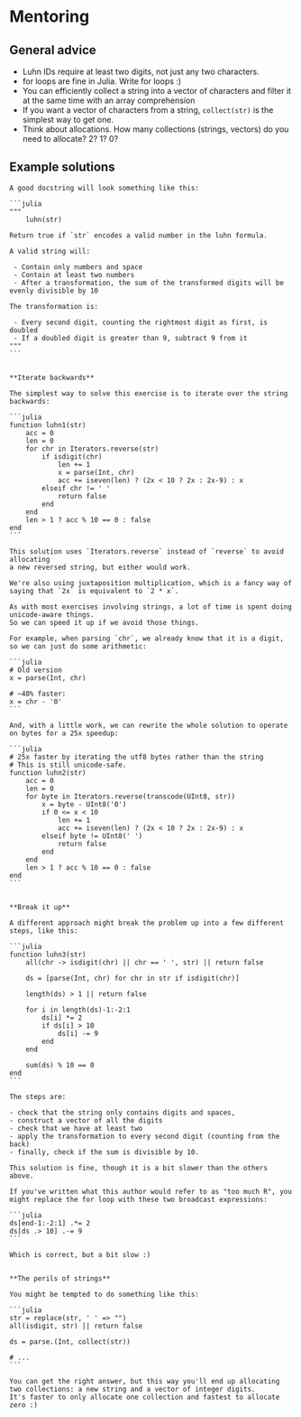 # Mentoring

## General advice

- Luhn IDs require at least two digits, not just any two characters.
- for loops are fine in Julia. Write for loops :)
- You can efficiently collect a string into a vector of characters and filter it at the same time with an array comprehension
- If you want a vector of characters from a string, `collect(str)` is the simplest way to get one.
- Think about allocations. How many collections (strings, vectors) do you need to allocate? 2? 1? 0?

## Example solutions

````
A good docstring will look something like this:

```julia
"""
    luhn(str)

Return true if `str` encodes a valid number in the luhn formula.

A valid string will:

 - Contain only numbers and space
 - Contain at least two numbers
 - After a transformation, the sum of the transformed digits will be evenly divisible by 10

The transformation is:

 - Every second digit, counting the rightmost digit as first, is doubled
 - If a doubled digit is greater than 9, subtract 9 from it
"""
```


**Iterate backwards**

The simplest way to solve this exercise is to iterate over the string backwards:

```julia
function luhn1(str)
    acc = 0
    len = 0
    for chr in Iterators.reverse(str)
        if isdigit(chr)
            len += 1
            x = parse(Int, chr)
            acc += iseven(len) ? (2x < 10 ? 2x : 2x-9) : x
        elseif chr != ' '
            return false
        end
    end
    len > 1 ? acc % 10 == 0 : false
end
```

This solution uses `Iterators.reverse` instead of `reverse` to avoid allocating
a new reversed string, but either would work.

We're also using juxtaposition multiplication, which is a fancy way of saying that `2x` is equivalent to `2 * x`.

As with most exercises involving strings, a lot of time is spent doing unicode-aware things.
So we can speed it up if we avoid those things.

For example, when parsing `chr`, we already know that it is a digit, so we can just do some arithmetic:

```julia
# Old version
x = parse(Int, chr)

# ~40% faster:
x = chr - '0'
```

And, with a little work, we can rewrite the whole solution to operate on bytes for a 25x speedup:

```julia
# 25x faster by iterating the utf8 bytes rather than the string
# This is still unicode-safe.
function luhn2(str)
    acc = 0
    len = 0
    for byte in Iterators.reverse(transcode(UInt8, str))
        x = byte - UInt8('0')
        if 0 <= x < 10
            len += 1
            acc += iseven(len) ? (2x < 10 ? 2x : 2x-9) : x
        elseif byte != UInt8(' ')
            return false
        end
    end
    len > 1 ? acc % 10 == 0 : false
end
```


**Break it up**

A different approach might break the problem up into a few different steps, like this:

```julia
function luhn3(str)
    all(chr -> isdigit(chr) || chr == ' ', str) || return false

    ds = [parse(Int, chr) for chr in str if isdigit(chr)]

    length(ds) > 1 || return false

    for i in length(ds)-1:-2:1
        ds[i] *= 2
        if ds[i] > 10
            ds[i] -= 9
        end
    end

    sum(ds) % 10 == 0
end
```

The steps are:

- check that the string only contains digits and spaces,
- construct a vector of all the digits
- check that we have at least two
- apply the transformation to every second digit (counting from the back)
- finally, check if the sum is divisible by 10.

This solution is fine, though it is a bit slower than the others above.

If you've written what this author would refer to as "too much R", you might replace the for loop with these two broadcast expressions:

```julia
ds[end-1:-2:1] .*= 2
ds[ds .> 10] .-= 9
```

Which is correct, but a bit slow :)


**The perils of strings**

You might be tempted to do something like this:

```julia
str = replace(str, ' ' => "")
all(isdigit, str) || return false

ds = parse.(Int, collect(str))

# ...
```

You can get the right answer, but this way you'll end up allocating two collections: a new string and a vector of integer digits.
It's faster to only allocate one collection and fastest to allocate zero :)
````
